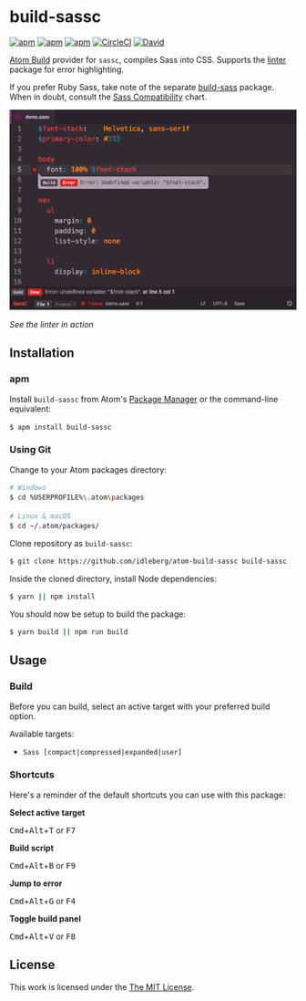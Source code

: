 # build-sassc

[![apm](https://flat.badgen.net/apm/license/build-sassc)](https://atom.io/packages/build-sassc)
[![apm](https://flat.badgen.net/apm/v/build-sassc)](https://atom.io/packages/build-sassc)
[![apm](https://flat.badgen.net/apm/dl/build-sassc)](https://atom.io/packages/build-sassc)
[![CircleCI](https://flat.badgen.net/circleci/github/idleberg/atom-build-sassc)](https://circleci.com/gh/idleberg/atom-build-sassc)
[![David](https://flat.badgen.net/david/dev/idleberg/atom-build-sassc)](https://david-dm.org/idleberg/atom-build-sassc?type=dev)

[Atom Build](https://atombuild.github.io/) provider for `sassc`, compiles Sass into CSS. Supports the [linter](https://atom.io/packages/linter) package for error highlighting.

If you prefer Ruby Sass, take note of the separate [build-sass](https://atom.io/packages/build-sass) package. When in doubt, consult the [Sass Compatibility](http://sass-compatibility.github.io/) chart.

![Screenshot](https://raw.githubusercontent.com/idleberg/atom-build-sassc/master/screenshot.png)

*See the linter in action*

## Installation

### apm

Install `build-sassc` from Atom's [Package Manager](http://flight-manual.atom.io/using-atom/sections/atom-packages/) or the command-line equivalent:

`$ apm install build-sassc`

### Using Git

Change to your Atom packages directory:

```bash
# Windows
$ cd %USERPROFILE%\.atom\packages

# Linux & macOS
$ cd ~/.atom/packages/
```

Clone repository as `build-sassc`:

```bash
$ git clone https://github.com/idleberg/atom-build-sassc build-sassc
```

Inside the cloned directory, install Node dependencies:

```bash
$ yarn || npm install
```

You should now be setup to build the package:

```bash
$ yarn build || npm run build
```

## Usage

### Build

Before you can build, select an active target with your preferred build option.

Available targets:

* `Sass [compact|compressed|expanded|user]`

### Shortcuts

Here's a reminder of the default shortcuts you can use with this package:

**Select active target**

<kbd>Cmd</kbd>+<kbd>Alt</kbd>+<kbd>T</kbd> or <kbd>F7</kbd>

**Build script**

<kbd>Cmd</kbd>+<kbd>Alt</kbd>+<kbd>B</kbd> or <kbd>F9</kbd>

**Jump to error**

<kbd>Cmd</kbd>+<kbd>Alt</kbd>+<kbd>G</kbd> or <kbd>F4</kbd>

**Toggle build panel**

<kbd>Cmd</kbd>+<kbd>Alt</kbd>+<kbd>V</kbd> or <kbd>F8</kbd>

## License

This work is licensed under the [The MIT License](LICENSE.md).
